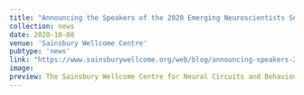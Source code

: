 ```yaml
---
title: "Announcing the Speakers of the 2020 Emerging Neuroscientists Seminar Series"
collection: news
date: 2020-10-08
venue: 'Sainsbury Wellcome Centre'
pubtype: 'news'
link: "https://www.sainsburywellcome.org/web/blog/announcing-speakers-2020-emerging-neuroscientists-seminar-series"
image: 
preview: The Sainsbury Wellcome Centre for Neural Circuits and Behaviour is proud to announce the speakers for the third annual Emerging Neuroscientists Seminar Series (ENSS)...
---
```


